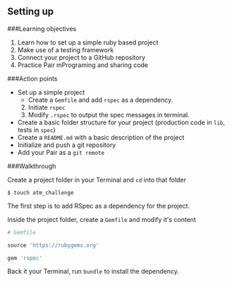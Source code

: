 ## Setting up
###Learning objectives
1. Learn how to set up a simple ruby based project
2. Make use of a testing framework 
3. Connect your project to a GitHub repository
4. Practice Pair mPrograming and sharing code

###Action points
* Set up a simple project   
    * Create a `Gemfile` and add `rspec` as a dependency.
    2. Initiate `rspec`
    3. Modify `.rspec` to output the spec messages in terminal.
* Create a basic folder structure for your project (production code in `lib`, tests in `spec`)
* Create a `README.md` with a basic description of the project
* Initialize and push a git repository
* Add your Pair as a `git remote`

###Walkthrough

Create a project folder in your Terminal and `cd` into that folder

```shell
$ touch atm_challenge
```
The first step is to add RSpec as a dependency for the project. 

Inside the project folder, create a `Gemfile` and modify it's content

```ruby
# Gemfile

source 'https://rubygems.org'

gem 'rspec'
```

Back it your Terminal, run `bundle` to install the dependency. 


